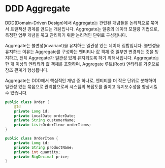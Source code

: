 # DDD Aggregate

DDD(Domain-Driven Design)에서 Aggregate는 관련된 개념들을 논리적으로 묶어서 트랜잭션 경계를 만드는 개념입니다. Aggregate는 일종의 데이터 모델링 기법으로, 특정한 업무 개념을 묶고 관리하기 위한 논리적인 단위로 구성됩니다.

Aggregate는 불변성(invariant)을 유지하는 일관성 있는 데이터 집합입니다. 불변성을 유지하는 이유는 Aggregate를 구성하는 엔티티나 값 객체 중 일부만 변경되는 것을 방지하고, 전체 Aggregate가 일관성 있게 유지되도록 하기 위해서입니다. Aggregate는 한 개 이상의 엔티티와 값 객체를 포함하며, Aggregate 루트(Root) 엔티티를 기준으로 참조 관계가 형성됩니다.

Aggregate는 DDD에서 핵심적인 개념 중 하나로, 엔티티를 더 작은 단위로 분해하여 일관성 있는 묶음으로 관리함으로써 시스템의 복잡도를 줄이고 유지보수성을 향상시킬 수 있습니다.

```java
public class Order {
    @Id
    private Long id;
    private LocalDate orderDate;
    private String customerName;
    private List<OrderItem> orderItems;
}

public class OrderItem {
    private Long id;
    private String productName;
    private int quantity;
    private BigDecimal price;
}

```
